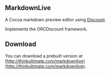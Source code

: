 ## MarkdownLive

A Cocoa markdown preview editor using [Discount][discount].

Implements the ORCDiscount framework.


[discount]: https://github.com/Orc/discount

## Download

You can download a prebuilt version at [http://thinkultimate.com/markdownlive](http://thinkultimate.com/markdownlive).